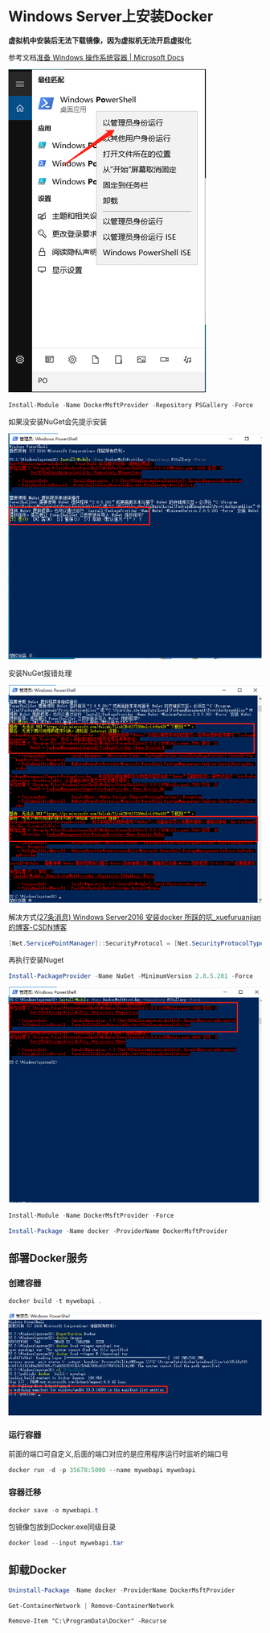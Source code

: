 # Windows Server上安装Docker

**虚拟机中安装后无法下载镜像，因为虚拟机无法开启虚拟化**

参考文档[准备 Windows 操作系统容器 | Microsoft Docs](https://docs.microsoft.com/zh-cn/virtualization/windowscontainers/quick-start/set-up-environment?tabs=Windows-Server#install-docker)

![image-20211222152723540](images\image-20211222152723540.png)

```powershell
Install-Module -Name DockerMsftProvider -Repository PSGallery -Force
```

如果没安装NuGet会先提示安装

![image-20211222153447692](images\image-20211222153447692.png)

安装NuGet报错处理

![image-20211222154014832](images\image-20211222154014832.png)

解决方式[(27条消息) Windows Server2016 安装docker 所踩的坑_xuefuruanjian的博客-CSDN博客](https://blog.csdn.net/xuefuruanjian/article/details/115169381)

```powershell
[Net.ServicePointManager]::SecurityProtocol = [Net.SecurityProtocolType]::Tls12
```

再执行安装Nuget

```powershell
Install-PackageProvider -Name NuGet -MinimumVersion 2.8.5.201 -Force
```

![image-20211222155152788](images\image-20211222155152788.png)

```powershell
Install-Module -Name DockerMsftProvider -Force
```

```powershell
Install-Package -Name docker -ProviderName DockerMsftProvider
```



## 部署Docker服务

### 创建容器

```powershell
docker build -t mywebapi .
```

![image-20211224130605723](images\image-20211224130605723.png)

### 运行容器

前面的端口可自定义,后面的端口对应的是应用程序运行时监听的端口号

```powershell
docker run -d -p 35678:5000 --name mywebapi mywebapi
```

### 容器迁移

```powershell
docker save -o mywebapi.t
```

包镜像包放到Docker.exe同级目录

```powershell
docker load --input mywebapi.tar
```

## 卸载Docker



```powershell
Uninstall-Package -Name docker -ProviderName DockerMsftProvider
```

```powershell
Get-ContainerNetwork | Remove-ContainerNetwork
```

```
Remove-Item "C:\ProgramData\Docker" -Recurse
```

